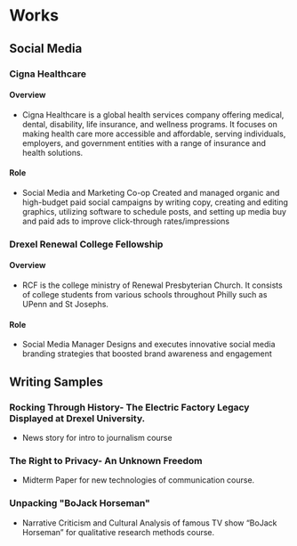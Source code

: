 # Works
## Social Media

### Cigna Healthcare
#### Overview
- Cigna Healthcare is a global health services company offering medical, dental, disability, life insurance, and wellness programs. It focuses on making health care more accessible and affordable, serving individuals, employers, and government entities with a range of insurance and health solutions.
#### Role
- Social Media and Marketing Co-op 
Created and managed organic and high-budget paid social campaigns by writing copy, creating and editing graphics, utilizing software to schedule posts, and setting up media buy and paid ads to improve click-through rates/impressions


### Drexel Renewal College Fellowship
#### Overview
- RCF is the college ministry of Renewal Presbyterian Church. It consists of college students from various schools throughout Philly such as UPenn and St Josephs.
#### Role
- Social Media Manager
Designs and executes innovative social media branding strategies that boosted brand awareness and engagement


## Writing Samples
### Rocking Through History- The Electric Factory Legacy Displayed at Drexel University.
- News story for intro to journalism course
### The Right to Privacy- An Unknown Freedom
- Midterm Paper for new technologies of communication course.
### Unpacking "BoJack Horseman"
- Narrative Criticism and Cultural Analysis of famous TV show “BoJack Horseman” for qualitative research methods course.